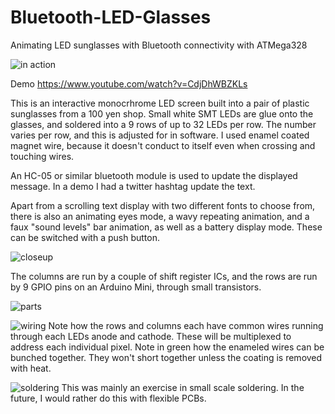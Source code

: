 # Bluetooth-LED-Glasses
Animating LED sunglasses with Bluetooth connectivity with ATMega328

![in action](https://i.imgur.com/tzNodzB.png)

Demo https://www.youtube.com/watch?v=CdjDhWBZKLs

This is an interactive monocrhrome LED screen built into a pair of plastic sunglasses from a 100 yen shop. Small white SMT LEDs are glue onto the glasses, and soldered into a 9 rows of up to 32 LEDs per row. The number varies per row, and this is adjusted for in software. I used enamel coated magnet wire, because it doesn't conduct to itself even when crossing and touching wires.

An HC-05 or similar bluetooth module is used to update the displayed message. In a demo I had a twitter hashtag update the text.

 Apart from a scrolling text display with two different fonts to choose from, there is also an animating eyes mode, a wavy repeating animation, and a faux "sound levels" bar animation, as well as a battery display mode. These can be switched with a push button.

![closeup](https://i.imgur.com/u9Fpa7M.png)

 The columns are run by a couple of shift register ICs, and the rows are run by 9 GPIO pins on an Arduino Mini, through small transistors.

![parts](https://i.imgur.com/x9wY1g5.png)

![wiring](https://i.imgur.com/97CHK6B.png)
Note how the rows and columns each have common wires running through each LEDs anode and cathode. These will be multiplexed to address each individual pixel. Note in green how the enameled wires can be bunched together. They won't short together unless the coating is removed with heat.

![soldering](https://i.imgur.com/Jbqgy0N.png)
This was mainly an exercise in small scale soldering. In the future, I would rather do this with flexible PCBs.

